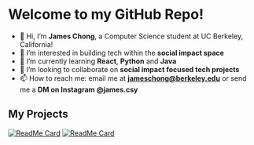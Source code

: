 # Welcome to my GitHub Repo!

- 👋 Hi, I’m **James Chong**, a Computer Science student at UC Berkeley, California!
- 👀 I’m interested in building tech within the **social impact space**
- 🌱 I’m currently learning **React**, **Python** and **Java**
- 💞️ I’m looking to collaborate on **social impact focused tech projects**
- 📫 How to reach me: email me at **jameschong@berkeley.edu** or send me a **DM on Instagram @james.csy**


## My Projects
[![ReadMe Card](https://github-readme-stats.vercel.app/api/pin/?username=james-csy&repo=sanctionlistchecker)]([https://github.com/rlin0210/connex](https://github.com/james-csy/sanctionlistchecker))
[![ReadMe Card](https://github-readme-stats.vercel.app/api/pin/?username=rlin0210&repo=connex)](https://github.com/rlin0210/connex)
  



<!---
james-csy/james-csy is a ✨ special ✨ repository because its `README.md` (this file) appears on your GitHub profile.
You can click the Preview link to take a look at your changes.
--->
